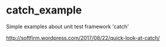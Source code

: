 # catch_example
Simple examples about unit test framework 'catch'

http://softfirm.wordpress.com/2017/08/22/quick-look-at-catch/
